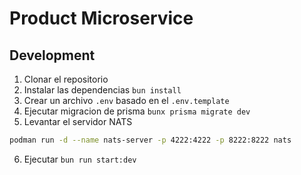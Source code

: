 # Product Microservice

## Development

1. Clonar el repositorio
2. Instalar las dependencias `bun install`
3. Crear un archivo `.env` basado en el `.env.template`
4. Ejecutar migracion de prisma `bunx prisma migrate dev`
5. Levantar el servidor NATS
```bash
podman run -d --name nats-server -p 4222:4222 -p 8222:8222 nats
```
6. Ejecutar `bun run start:dev`